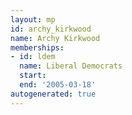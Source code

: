 ```yaml
---
layout: mp
id: archy_kirkwood
name: Archy Kirkwood
memberships:
- id: ldem
  name: Liberal Democrats
  start: 
  end: '2005-03-18'
autogenerated: true
---
```

